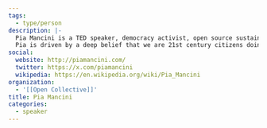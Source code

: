 ```yaml
---
tags:
  - type/person
description: |-
  Pia Mancini is a TED speaker, democracy activist, open source sustainer, co-founder at Open Collective and Chair of DemocracyEarth Foundation. She worked in politics in Argentina and developed technology for democracy around the world. YC Alum, globe-trotter and Roma's mum. She is now based in NYC.
  Pia is driven by a deep belief that we are 21st century citizens doing our very best to interact with 19th century designed institutions built with an information technology of the 15th century. She is convinced that it is up to us to design the political and economic systems for the internet generation.
social:
  website: http://piamancini.com/
  twitter: https://x.com/piamancini
  wikipedia: https://en.wikipedia.org/wiki/Pia_Mancini
organization:
  - '[[Open Collective]]'
title: Pia Mancini
categories:
  - speaker
---
```

